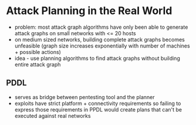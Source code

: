 # Attack Planning in the Real World

- problem: most attack graph algorithms have only been able to generate attack graphs on small networks with <= 20 hosts
- on medium sized networks, building complete attack graphs becomes unfeasible (graph size increases exponentially with number of machines + possible actions)
- idea - use planning algorithms to find attack graphs without building entire attack graph

## PDDL

- serves as bridge between pentesting tool and the planner
- exploits have strict platform + connectivity requirements so failing to express those requirements in PPDL would create plans that can't be executed against real networks